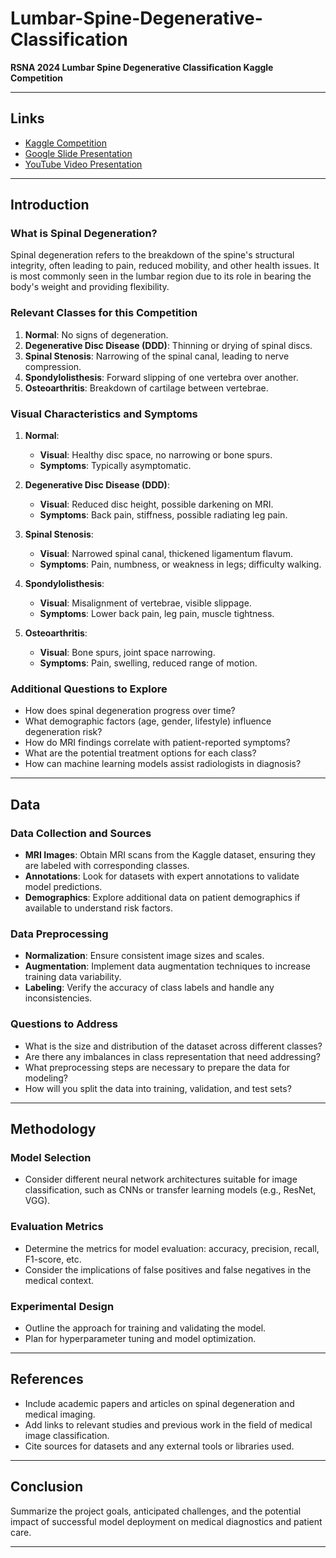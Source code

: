 # Lumbar-Spine-Degenerative-Classification

**RSNA 2024 Lumbar Spine Degenerative Classification Kaggle Competition**

---

## Links

- [Kaggle Competition](https://www.kaggle.com/competitions/rsna-2024-lumbar-spine)  
- [Google Slide Presentation](https://docs.google.com/presentation/d/sample-presentation)  
- [YouTube Video Presentation](https://www.youtube.com/watch?v=samplevideo)  

---

## Introduction

### What is Spinal Degeneration?

Spinal degeneration refers to the breakdown of the spine's structural integrity, often leading to pain, reduced mobility, and other health issues. It is most commonly seen in the lumbar region due to its role in bearing the body's weight and providing flexibility.

### Relevant Classes for this Competition

1. **Normal**: No signs of degeneration.
2. **Degenerative Disc Disease (DDD)**: Thinning or drying of spinal discs.
3. **Spinal Stenosis**: Narrowing of the spinal canal, leading to nerve compression.
4. **Spondylolisthesis**: Forward slipping of one vertebra over another.
5. **Osteoarthritis**: Breakdown of cartilage between vertebrae.

### Visual Characteristics and Symptoms

1. **Normal**: 
   - **Visual**: Healthy disc space, no narrowing or bone spurs.
   - **Symptoms**: Typically asymptomatic.
  
2. **Degenerative Disc Disease (DDD)**: 
   - **Visual**: Reduced disc height, possible darkening on MRI.
   - **Symptoms**: Back pain, stiffness, possible radiating leg pain.
  
3. **Spinal Stenosis**: 
   - **Visual**: Narrowed spinal canal, thickened ligamentum flavum.
   - **Symptoms**: Pain, numbness, or weakness in legs; difficulty walking.
  
4. **Spondylolisthesis**: 
   - **Visual**: Misalignment of vertebrae, visible slippage.
   - **Symptoms**: Lower back pain, leg pain, muscle tightness.
  
5. **Osteoarthritis**: 
   - **Visual**: Bone spurs, joint space narrowing.
   - **Symptoms**: Pain, swelling, reduced range of motion.

### Additional Questions to Explore

- How does spinal degeneration progress over time?
- What demographic factors (age, gender, lifestyle) influence degeneration risk?
- How do MRI findings correlate with patient-reported symptoms?
- What are the potential treatment options for each class?
- How can machine learning models assist radiologists in diagnosis?

---

## Data

### Data Collection and Sources

- **MRI Images**: Obtain MRI scans from the Kaggle dataset, ensuring they are labeled with corresponding classes.
- **Annotations**: Look for datasets with expert annotations to validate model predictions.
- **Demographics**: Explore additional data on patient demographics if available to understand risk factors.

### Data Preprocessing

- **Normalization**: Ensure consistent image sizes and scales.
- **Augmentation**: Implement data augmentation techniques to increase training data variability.
- **Labeling**: Verify the accuracy of class labels and handle any inconsistencies.

### Questions to Address

- What is the size and distribution of the dataset across different classes?
- Are there any imbalances in class representation that need addressing?
- What preprocessing steps are necessary to prepare the data for modeling?
- How will you split the data into training, validation, and test sets?

---

## Methodology

### Model Selection

- Consider different neural network architectures suitable for image classification, such as CNNs or transfer learning models (e.g., ResNet, VGG).

### Evaluation Metrics

- Determine the metrics for model evaluation: accuracy, precision, recall, F1-score, etc.
- Consider the implications of false positives and false negatives in the medical context.

### Experimental Design

- Outline the approach for training and validating the model.
- Plan for hyperparameter tuning and model optimization.

---

## References

- Include academic papers and articles on spinal degeneration and medical imaging.
- Add links to relevant studies and previous work in the field of medical image classification.
- Cite sources for datasets and any external tools or libraries used.

---

## Conclusion

Summarize the project goals, anticipated challenges, and the potential impact of successful model deployment on medical diagnostics and patient care.

---
